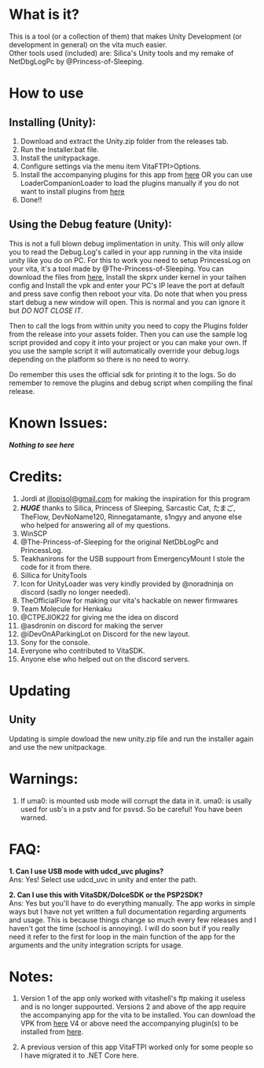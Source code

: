 # What is it?
This is a tool (or a collection of them) that makes Unity Development (or development in general) on the vita much easier.  
Other tools used (included) are: Silica's Unity tools and my remake of NetDbgLogPc by @Princess-of-Sleeping.

# How to use
## Installing (Unity): 
1. Download and extract the Unity.zip folder from the releases tab.
1. Run the Installer.bat file.
1. Install the unitypackage.
1. Configure settings via the menu item VitaFTPI>Options.
1. Install the accompanying plugins for this app from [here](https://github.com/Ibrahim778/vitacompanion) OR you can use LoaderCompanionLoader to load the plugins manually if you do not want to install plugins from [here](https://github.com/Ibrahim778/LoaderCompanionLoader)
1. Done!!

## Using the Debug feature (Unity): 
This is not a full blown debug implimentation in unity. This will only allow you to read the Debug.Log's called in your app running in the vita inside unity like you do on PC.
For this to work you need to setup PrincessLog on your vita, it's a tool made by @The-Princess-of-Sleeping. You can download the files from [here](https://github.com/CelesteBlue-dev/PSVita-RE-tools/tree/master/PrincessLog/build), Install the skprx under kernel in your taihen config and Install the vpk and enter your PC's IP leave the port at default and press save config then reboot your vita. Do note that when you press start debug a new window will open. This is normal and you can ignore it but *DO NOT CLOSE IT*.

Then to call the logs from within unity you need to copy the Plugins folder from the release into your assets folder. Then you can use the sample log script provided and copy it into your project or you can make your own. If you use the sample script it will automatically override your debug.logs depending on the platform so there is no need to worry.

Do remember this uses the official sdk for printing it to the logs. So do remember to remove the plugins and debug script when compiling the final release.

# Known Issues:
_**Nothing to see here**_

# Credits: 
1. Jordi at jllopisol@gmail.com for making the inspiration for this program
1. __*HUGE*__ thanks to Silica, Princess of Sleeping, Sarcastic Cat, たまご, TheFlow, DevNoName120, Rinnegatamante, s1ngyy and anyone else who helped for answering all of my questions.
1. WinSCP
1. @The-Princess-of-Sleeping for the original NetDbLogPc and PrincessLog.
1. Teakhanirons for the USB suppourt from EmergencyMount I stole the code for it from there.
1. Sillica for UnityTools
1. Icon for UnityLoader was very kindly provided by @noradninja on discord (sadly no longer needed).
1. TheOfficialFlow for making our vita's hackable on newer firmwares
1. Team Molecule for Henkaku
1. @CTPEJIOK22 for giving me the idea on discord
1. @asdronin on discord for making the server
1. @iDevOnAParkingLot on Discord for the new layout.
1. Sony for the console.
1. Everyone who contributed to VitaSDK. 
1. Anyone else who helped out on the discord servers.

# Updating
## Unity
Updating is simple dowload the new unity.zip file and run the installer again and use the new unitpackage.

# Warnings:
1. If uma0: is mounted usb mode will corrupt the data in it. uma0: is usally used for usb's in a pstv and for psvsd. So be careful! You have been warned.

# FAQ:
**1. Can I use USB mode with udcd_uvc plugins?**  
Ans: Yes! Select use udcd_uvc in unity and enter the path.
  
**2. Can I use this with VitaSDK/DolceSDK or the PSP2SDK?**  
Ans: Yes but you'll have to do everything manually. The app works in simple ways but I have not yet written a full documentation regarding arguments and usage. This is because things change so much every few releases and I haven't got the time (school is annoying). I will do soon but if you really need it refer to the first for loop in the main function of the app for the arguments and the unity integration scripts for usage.  
# Notes:
1. Version 1 of the app only worked with vitashell's ftp making it useless and is no longer suppourted. Versions 2 and above of the app require the accompanying app for the vita to be installed. You can download the VPK from [here](https://github.com/Ibrahim778/Unity-Loader/releases) V4 or above need the accompanying plugin(s) to be installed from [here](https://github.com/Ibrahim778/vitacompanion).

1. A previous version of this app VitaFTPI worked only for some people so I have migrated it to .NET Core here.
